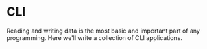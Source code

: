 # CLI
Reading and writing data is the most basic and important part of any programming.
Here we'll write a collection of CLI applications.

